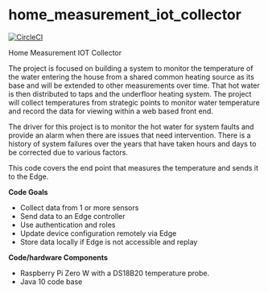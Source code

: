 # home_measurement_iot_collector

[![CircleCI](https://circleci.com/gh/jamesseatter/home_measurement_iot_collector/tree/master.svg?style=svg)](https://circleci.com/gh/jamesseatter/home_measurement_iot_collector/tree/master)

Home Measurement IOT Collector

The project is focused on building a system to monitor the temperature of the water entering the house from a shared common heating source as its base and will be extended to other measurements over time. That hot water is then distributed to taps and the underfloor heating system. The project will collect temperatures from strategic points to monitor water temperature and record the data for viewing within a web based front end.

The driver for this project is to monitor the hot water for system faults and provide an alarm when there are issues that need intervention. There is a history of system failures over the years that have taken hours and days to be corrected due to various factors.


This code covers the end point that measures the temperature and sends it to the Edge.

**Code Goals**
   * Collect data from 1 or more sensors
   * Send data to an Edge controller
   * Use authentication and roles
   * Update device configuration remotely via Edge
   * Store data locally if Edge is not accessible and replay

**Code/hardware Components**
   * Raspberry Pi Zero W with a DS18B20 temperature probe.
   * Java 10 code base
